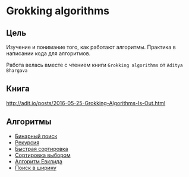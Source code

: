 # Grokking algorithms

## Цель
Изучение и понимание того, как работают алгоритмы. Практика в написании кода для алгоритмов.

Работа велась вместе с чтением книги `Grokking algorithms` от `Aditya Bhargava`

## Книга
http://adit.io/posts/2016-05-25-Grokking-Algorithms-Is-Out.html

## Алгоритмы
<ul>
    <li><a href="https://github.com/korosteleva/grokking-algorithms/blob/master/binary-search.js" target="_blank">Бинарный поиск</a></li>
    <li><a href="https://github.com/korosteleva/grokking-algorithms/blob/master/recursion.js" target="_blank">Рекурсия</a></li>
    <li><a href="https://github.com/korosteleva/grokking-algorithms/blob/master/quick-sort.js" target="_blank">Быстрая сортировка</a></li>
    <li><a href="https://github.com/korosteleva/grokking-algorithms/blob/master/selection-sort.js" target="_blank">Сортировка выбором</a></li>
    <li><a href="https://github.com/korosteleva/grokking-algorithms/blob/master/euclidean-algorithm.js" target="_blank">Алгоритм Евклида</a></li>
    <li><a href="https://github.com/korosteleva/grokking-algorithms/blob/master/breadth-first-search.js" target="_blank">Поиск в ширину</a></li>
</ul>
